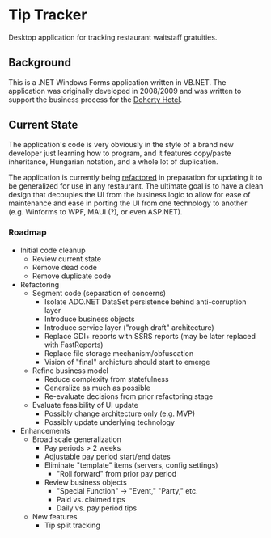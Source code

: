 # Tip Tracker
Desktop application for tracking restaurant waitstaff gratuities.

## Background
This is a .NET Windows Forms application written in VB.NET.  The application was originally developed in 2008/2009 and was written to support the business process for the [Doherty Hotel](https://www.dohertyhotel.com).

## Current State
The application's code is very obviously in the style of a brand new developer just learning how to program, and it features copy/paste inheritance, Hungarian notation, and a whole lot of duplication.

The application is currently being [refactored](https://github.com/baile1mj/tip-tracker-legacy/tree/refactoring) in preparation for updating it to be generalized for use in any restaurant.  The ultimate goal is to have a clean design that decouples the UI from the business logic to allow for ease of maintenance and ease in porting the UI from one technology to another (e.g. Winforms to WPF, MAUI (?), or even ASP.NET).

### Roadmap
- Initial code cleanup
    - Review current state
    - Remove dead code 
    - Remove duplicate code
- Refactoring
    - Segment code (separation of concerns)
        - Isolate ADO.NET DataSet persistence behind anti-corruption layer
        - Introduce business objects
        - Introduce service layer ("rough draft" architecture)
        - Replace GDI+ reports with SSRS reports (may be later replaced with FastReports)
        - Replace file storage mechanism/obfuscation
        - Vision of "final" archicture should start to emerge
    - Refine business model
        - Reduce complexity from statefulness
        - Generalize as much as possible
        - Re-evaluate decisions from prior refactoring stage
    - Evaluate feasibility of UI update
        - Possibly change architecture only (e.g. MVP)
        - Possibly update underlying technology
- Enhancements
    - Broad scale generalization
        - Pay periods > 2 weeks
        - Adjustable pay period start/end dates
        - Eliminate "template" items (servers, config settings)
            - "Roll forward" from prior pay period
        - Review business objects
            - "Special Function" -> "Event," "Party," etc.
            - Paid vs. claimed tips
            - Daily vs. pay period tips
    - New features
        - Tip split tracking
    